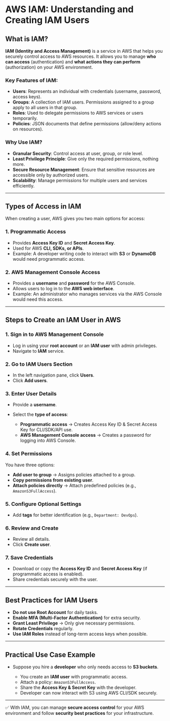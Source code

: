 # AWS IAM: Understanding and Creating IAM Users

## What is IAM?

**IAM (Identity and Access Management)** is a service in AWS that helps you securely control access to AWS resources. It allows you to manage **who can access** (authentication) and **what actions they can perform** (authorization) on your AWS environment.

### Key Features of IAM:

* **Users**: Represents an individual with credentials (username, password, access keys).
* **Groups**: A collection of IAM users. Permissions assigned to a group apply to all users in that group.
* **Roles**: Used to delegate permissions to AWS services or users temporarily.
* **Policies**: JSON documents that define permissions (allow/deny actions on resources).

### Why Use IAM?

* **Granular Security**: Control access at user, group, or role level.
* **Least Privilege Principle**: Give only the required permissions, nothing more.
* **Secure Resource Management**: Ensure that sensitive resources are accessible only by authorized users.
* **Scalability**: Manage permissions for multiple users and services efficiently.

---

## Types of Access in IAM

When creating a user, AWS gives you two main options for access:

### 1. **Programmatic Access**

* Provides **Access Key ID** and **Secret Access Key**.
* Used for AWS **CLI, SDKs, or APIs**.
* Example: A developer writing code to interact with **S3** or **DynamoDB** would need programmatic access.

### 2. **AWS Management Console Access**

* Provides a **username** and **password** for the AWS Console.
* Allows users to log in to the **AWS web interface**.
* Example: An administrator who manages services via the AWS Console would need this access.

---

## Steps to Create an IAM User in AWS

### 1. **Sign in to AWS Management Console**

* Log in using your **root account** or an **IAM user** with admin privileges.
* Navigate to **IAM** service.

### 2. **Go to IAM Users Section**

* In the left navigation pane, click **Users**.
* Click **Add users**.

### 3. **Enter User Details**

* Provide a **username**.
* Select the **type of access**:

  * **Programmatic access** → Creates Access Key ID & Secret Access Key for CLI/SDK/API use.
  * **AWS Management Console access** → Creates a password for logging into AWS Console.

### 4. **Set Permissions**

You have three options:

* **Add user to group** → Assigns policies attached to a group.
* **Copy permissions from existing user**.
* **Attach policies directly** → Attach predefined policies (e.g., `AmazonS3FullAccess`).

### 5. **Configure Optional Settings**

* Add **tags** for better identification (e.g., `Department: DevOps`).

### 6. **Review and Create**

* Review all details.
* Click **Create user**.

### 7. **Save Credentials**

* Download or copy the **Access Key ID** and **Secret Access Key** (if programmatic access is enabled).
* Share credentials securely with the user.

---

## Best Practices for IAM Users

* **Do not use Root Account** for daily tasks.
* **Enable MFA (Multi-Factor Authentication)** for extra security.
* **Grant Least Privilege** → Only give necessary permissions.
* **Rotate Credentials** regularly.
* **Use IAM Roles** instead of long-term access keys when possible.

---

## Practical Use Case Example

* Suppose you hire a **developer** who only needs access to **S3 buckets**.

  * You create an **IAM user** with programmatic access.
  * Attach a policy: `AmazonS3FullAccess`.
  * Share the **Access Key & Secret Key** with the developer.
  * Developer can now interact with S3 using AWS CLI/SDK securely.

---

✅ With IAM, you can manage **secure access control** for your AWS environment and follow **security best practices** for your infrastructure.
